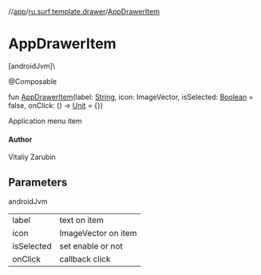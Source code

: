 //[app](../../index.md)/[ru.surf.template.drawer](index.md)/[AppDrawerItem](-app-drawer-item.md)

# AppDrawerItem

[androidJvm]\

@Composable

fun [AppDrawerItem](-app-drawer-item.md)(label: [String](https://kotlinlang.org/api/latest/jvm/stdlib/kotlin/-string/index.html), icon: ImageVector, isSelected: [Boolean](https://kotlinlang.org/api/latest/jvm/stdlib/kotlin/-boolean/index.html) = false, onClick: () -&gt; [Unit](https://kotlinlang.org/api/latest/jvm/stdlib/kotlin/-unit/index.html) = {})

Application menu item

#### Author

Vitaliy Zarubin

## Parameters

androidJvm

| | |
|---|---|
| label | text on item |
| icon | ImageVector on item |
| isSelected | set enable or not |
| onClick | callback click |
